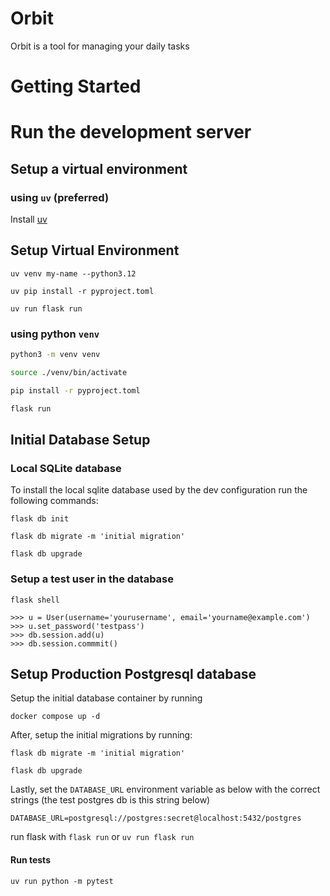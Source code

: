 # Orbit
Orbit is a tool for managing your daily tasks

# Getting Started

# Run the development server
## Setup a virtual environment

### using `uv` (preferred)
Install [uv](https://docs.astral.sh/uv/getting-started/installation/)

## Setup Virtual Environment

```shell
uv venv my-name --python3.12

uv pip install -r pyproject.toml

uv run flask run
```

### using python `venv`

```sh
python3 -m venv venv

source ./venv/bin/activate

pip install -r pyproject.toml

flask run
```

## Initial Database Setup
### Local SQLite database
To install the local sqlite database used by the dev
configuration run the following commands:
```shell
flask db init

flask db migrate -m 'initial migration'

flask db upgrade
```

### Setup a test user in the database
```shell
flask shell

>>> u = User(username='yourusername', email='yourname@example.com')
>>> u.set_password('testpass')
>>> db.session.add(u)
>>> db.session.commmit()
```

## Setup Production Postgresql database
Setup the initial database container by running
```shell
docker compose up -d
```

After, setup the initial migrations by running:
```shell
flask db migrate -m 'initial migration'

flask db upgrade
```

Lastly, set the `DATABASE_URL` environment variable as below with the correct strings
(the test postgres db is this string below)

```shell
DATABASE_URL=postgresql://postgres:secret@localhost:5432/postgres
```

run flask with
`flask run` or `uv run flask run`

#### Run tests

```shell
uv run python -m pytest
```

